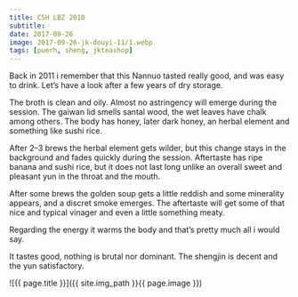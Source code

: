 ```yaml
---
title: CSH LBZ 2010
subtitle: 
date: 2017-09-26
image: 2017-09-26-jk-douyi-11/1.webp
tags: [puerh, sheng, jkteashop]
---
```

Back in 2011 i remember that this Nannuo tasted really good, and was easy to drink. Let’s have a look after a few years of dry storage.

The broth is clean and oily. Almost no astringency will emerge during the session. The gaiwan lid smells santal wood, the wet leaves have chalk among others. The body has honey, later dark honey, an herbal element and something like sushi rice.

After 2–3 brews the herbal element gets wilder, but this change stays in the background and fades quickly during the session. Aftertaste has ripe banana and sushi rice, but it does not last long unlike an overall sweet and pleasant yun in the throat and the mouth.

After some brews the golden soup gets a little reddish and some minerality appears, and a discret smoke emerges. The aftertaste will get some of that nice and typical vinager and even a little something meaty.

Regarding the energy it warms the body and that’s pretty much all i would say.

It tastes good, nothing is brutal nor dominant. The shengjin is decent and the yun satisfactory.

![{{ page.title }}]({{ site.img_path }}{{ page.image }})